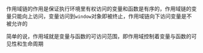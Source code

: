 作用域链的作用是保证执行环境里有权访问的变量和函数是有序的，作用域链的变量只能向上访问，变量访问到`window`对象即被终止，作用域链向下访问变量是不被允许的

简单的说，作用域就是变量与函数的可访问范围，即作用域控制着变量与函数的可见性和生命周期



